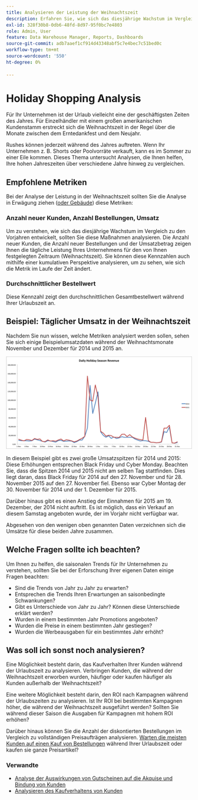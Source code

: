 ```yaml
---
title: Analysieren der Leistung der Weihnachtszeit
description: Erfahren Sie, wie sich das diesjährige Wachstum im Vergleich zu den Vorjahren entwickelt.
exl-id: 328f30b8-0db6-48fd-8d97-95f0bc7e4803
role: Admin, User
feature: Data Warehouse Manager, Reports, Dashboards
source-git-commit: adb7aaef1cf914d43348abf5c7e4bec7c51bed0c
workflow-type: tm+mt
source-wordcount: '550'
ht-degree: 0%

---
```


# Holiday Shopping Analysis

Für Ihr Unternehmen ist der Urlaub vielleicht eine der geschäftigsten Zeiten des Jahres. Für Einzelhändler mit einem großen amerikanischen Kundenstamm erstreckt sich die Weihnachtszeit in der Regel über die Monate zwischen dem Erntedankfest und dem Neujahr.

Rushes können jederzeit während des Jahres auftreten. Wenn Ihr Unternehmen z. B. Shorts oder Poolvorräte verkauft, kann es im Sommer zu einer Eile kommen. Dieses Thema untersucht Analysen, die Ihnen helfen, Ihre hohen Jahreszeiten über verschiedene Jahre hinweg zu vergleichen.

## Empfohlene Metriken

Bei der Analyse der Leistung in der Weihnachtszeit sollten Sie die Analyse in Erwägung ziehen ([oder Gebäude](../../data-user/reports/ess-manage-data-metrics.md)) diese Metriken:

### Anzahl neuer Kunden, Anzahl Bestellungen, Umsatz

Um zu verstehen, wie sich das diesjährige Wachstum im Vergleich zu den Vorjahren entwickelt, sollten Sie diese Maßnahmen analysieren. Die Anzahl neuer Kunden, die Anzahl neuer Bestellungen und der Umsatzbetrag zeigen Ihnen die tägliche Leistung Ihres Unternehmens für den von Ihnen festgelegten Zeitraum (Weihnachtszeit). Sie können diese Kennzahlen auch mithilfe einer kumulativen Perspektive analysieren, um zu sehen, wie sich die Metrik im Laufe der Zeit ändert.

### Durchschnittlicher Bestellwert

Diese Kennzahl zeigt den durchschnittlichen Gesamtbestellwert während Ihrer Urlaubszeit an.

## Beispiel: Täglicher Umsatz in der Weihnachtszeit

Nachdem Sie nun wissen, welche Metriken analysiert werden sollen, sehen Sie sich einige Beispielumsatzdaten während der Weihnachtsmonate November und Dezember für 2014 und 2015 an.

![Tägliche Weihnachtseinnahmen für 2014 und 2015](../../assets/Analyzing_holiday_season.png)

In diesem Beispiel gibt es zwei große Umsatzspitzen für 2014 und 2015: Diese Erhöhungen entsprechen Black Friday und Cyber Monday. Beachten Sie, dass die Spitzen 2014 und 2015 nicht am selben Tag stattfinden. Dies liegt daran, dass Black Friday für 2014 auf den 27. November und für 28. November 2015 auf den 27. November fiel. Ebenso war Cyber Montag der 30. November für 2014 und der 1. Dezember für 2015.

Darüber hinaus gibt es einen Anstieg der Einnahmen für 2015 am 19. Dezember, der 2014 nicht auftritt. Es ist möglich, dass ein Verkauf an diesem Samstag angeboten wurde, der im Vorjahr nicht verfügbar war.

Abgesehen von den wenigen oben genannten Daten verzeichnen sich die Umsätze für diese beiden Jahre zusammen.

## Welche Fragen sollte ich beachten?

Um Ihnen zu helfen, die saisonalen Trends für Ihr Unternehmen zu verstehen, sollten Sie bei der Erforschung Ihrer eigenen Daten einige Fragen beachten:

* Sind die Trends von Jahr zu Jahr zu erwarten?
* Entsprechen die Trends Ihren Erwartungen an saisonbedingte Schwankungen?
* Gibt es Unterschiede von Jahr zu Jahr? Können diese Unterschiede erklärt werden?
* Wurden in einem bestimmten Jahr Promotions angeboten?
* Wurden die Preise in einem bestimmten Jahr gestiegen?
* Wurden die Werbeausgaben für ein bestimmtes Jahr erhöht?

## Was soll ich sonst noch analysieren?

Eine Möglichkeit besteht darin, das Kaufverhalten Ihrer Kunden während der Urlaubszeit zu analysieren. Verbringen Kunden, die während der Weihnachtszeit erworben wurden, häufiger oder kaufen häufiger als Kunden außerhalb der Weihnachtszeit?

Eine weitere Möglichkeit besteht darin, den ROI nach Kampagnen während der Urlaubszeiten zu analysieren. Ist Ihr ROI bei bestimmten Kampagnen höher, die während der Weihnachtszeit ausgeführt werden? Sollten Sie während dieser Saison die Ausgaben für Kampagnen mit hohem ROI erhöhen?

Darüber hinaus können Sie die Anzahl der diskontierten Bestellungen im Vergleich zu vollständigen Preisaufträgen analysieren. [Warten die meisten Kunden auf einen Kauf von Bestellungen](../analysis/coupon-usage.md) während Ihrer Urlaubszeit oder kaufen sie ganze Preisartikel?

### Verwandte

* [Analyse der Auswirkungen von Gutscheinen auf die Akquise und Bindung von Kunden](../analysis/coupon-impact.md)
* [Analysieren des Kaufverhaltens von Kunden](../analysis/repurchase-behavior.md)

